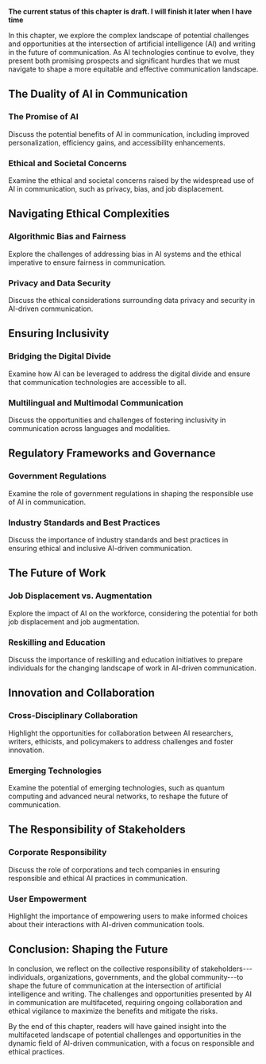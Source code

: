 **The current status of this chapter is draft. I will finish it later when I have time**

In this chapter, we explore the complex landscape of potential challenges and opportunities at the intersection of artificial intelligence (AI) and writing in the future of communication. As AI technologies continue to evolve, they present both promising prospects and significant hurdles that we must navigate to shape a more equitable and effective communication landscape.

The Duality of AI in Communication
----------------------------------

### The Promise of AI

Discuss the potential benefits of AI in communication, including improved personalization, efficiency gains, and accessibility enhancements.

### Ethical and Societal Concerns

Examine the ethical and societal concerns raised by the widespread use of AI in communication, such as privacy, bias, and job displacement.

Navigating Ethical Complexities
-------------------------------

### Algorithmic Bias and Fairness

Explore the challenges of addressing bias in AI systems and the ethical imperative to ensure fairness in communication.

### Privacy and Data Security

Discuss the ethical considerations surrounding data privacy and security in AI-driven communication.

Ensuring Inclusivity
--------------------

### Bridging the Digital Divide

Examine how AI can be leveraged to address the digital divide and ensure that communication technologies are accessible to all.

### Multilingual and Multimodal Communication

Discuss the opportunities and challenges of fostering inclusivity in communication across languages and modalities.

Regulatory Frameworks and Governance
------------------------------------

### Government Regulations

Examine the role of government regulations in shaping the responsible use of AI in communication.

### Industry Standards and Best Practices

Discuss the importance of industry standards and best practices in ensuring ethical and inclusive AI-driven communication.

The Future of Work
------------------

### Job Displacement vs. Augmentation

Explore the impact of AI on the workforce, considering the potential for both job displacement and job augmentation.

### Reskilling and Education

Discuss the importance of reskilling and education initiatives to prepare individuals for the changing landscape of work in AI-driven communication.

Innovation and Collaboration
----------------------------

### Cross-Disciplinary Collaboration

Highlight the opportunities for collaboration between AI researchers, writers, ethicists, and policymakers to address challenges and foster innovation.

### Emerging Technologies

Examine the potential of emerging technologies, such as quantum computing and advanced neural networks, to reshape the future of communication.

The Responsibility of Stakeholders
----------------------------------

### Corporate Responsibility

Discuss the role of corporations and tech companies in ensuring responsible and ethical AI practices in communication.

### User Empowerment

Highlight the importance of empowering users to make informed choices about their interactions with AI-driven communication tools.

Conclusion: Shaping the Future
------------------------------

In conclusion, we reflect on the collective responsibility of stakeholders---individuals, organizations, governments, and the global community---to shape the future of communication at the intersection of artificial intelligence and writing. The challenges and opportunities presented by AI in communication are multifaceted, requiring ongoing collaboration and ethical vigilance to maximize the benefits and mitigate the risks.

By the end of this chapter, readers will have gained insight into the multifaceted landscape of potential challenges and opportunities in the dynamic field of AI-driven communication, with a focus on responsible and ethical practices.

